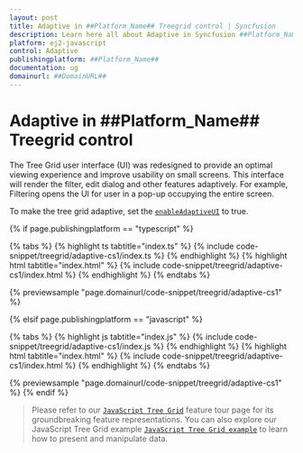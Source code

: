 ```yaml
---
layout: post
title: Adaptive in ##Platform_Name## Treegrid control | Syncfusion
description: Learn here all about Adaptive in Syncfusion ##Platform_Name## Treegrid control of Syncfusion Essential JS 2 and more.
platform: ej2-javascript
control: Adaptive 
publishingplatform: ##Platform_Name##
documentation: ug
domainurl: ##DomainURL##
---
```


# Adaptive in ##Platform_Name## Treegrid control

The Tree Grid user interface (UI) was redesigned to provide an optimal viewing experience and improve usability on small screens. This interface will render the filter, edit dialog and other features adaptively. For example, Filtering opens the UI for user in a pop-up occupying the entire screen.

To make the tree grid adaptive, set the [`enableAdaptiveUI`](../api/treegrid/#enableAdaptiveUI) to true.

{% if page.publishingplatform == "typescript" %}

 {% tabs %}
{% highlight ts tabtitle="index.ts" %}
{% include code-snippet/treegrid/adaptive-cs1/index.ts %}
{% endhighlight %}
{% highlight html tabtitle="index.html" %}
{% include code-snippet/treegrid/adaptive-cs1/index.html %}
{% endhighlight %}
{% endtabs %}
        
{% previewsample "page.domainurl/code-snippet/treegrid/adaptive-cs1" %}

{% elsif page.publishingplatform == "javascript" %}

{% tabs %}
{% highlight js tabtitle="index.js" %}
{% include code-snippet/treegrid/adaptive-cs1/index.js %}
{% endhighlight %}
{% highlight html tabtitle="index.html" %}
{% include code-snippet/treegrid/adaptive-cs1/index.html %}
{% endhighlight %}
{% endtabs %}

{% previewsample "page.domainurl/code-snippet/treegrid/adaptive-cs1" %}
{% endif %}

> Please refer to our [`JavaScript Tree Grid`](https://www.syncfusion.com/javascript-ui-controls/js-tree-grid) feature tour page for its groundbreaking feature representations. You can also explore our JavaScript Tree Grid example [`JavaScript Tree Grid example`](https://ej2.syncfusion.com/demos/#/material/tree-grid/treegrid-overview.html) to learn how to present and manipulate data.
